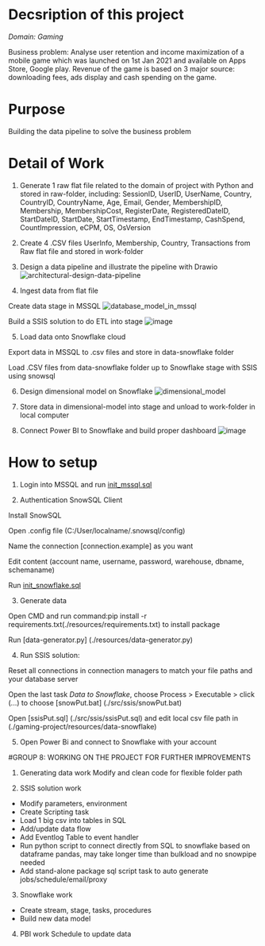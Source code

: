 # Decsription of this project

*Domain: Gaming*

Business problem: Analyse user retention and income maximization of a mobile game which was launched on 1st Jan 2021 and available on Apps Store, Google play. Revenue of the game is based on 3 major source: downloading fees, ads display and cash spending on the game.

# Purpose

Building the data pipeline to solve the business problem

# Detail of Work

1. Generate 1 raw flat file related to the domain of project with Python and stored in raw-folder, including: SessionID, UserID, UserName, Country, CountryID, CountryName, Age, Email, Gender, MembershipID, Membership, MembershipCost, RegisterDate, RegisteredDateID, StartDateID, StartDate, StartTimestamp, EndTimestamp, CashSpend, CountImpression, eCPM, OS, OsVersion

2. Create 4 .CSV files UserInfo, Membership, Country, Transactions from Raw flat file and stored in work-folder

3. Design a data pipeline and illustrate the pipeline with Drawio
![architectural-design-data-pipeline](https://user-images.githubusercontent.com/88389982/129834819-2fbc26f1-62fe-4361-b124-bdd1449995a6.jpg)

4. Ingest data from flat file

Create data stage in MSSQL
![database_model_in_mssql](https://user-images.githubusercontent.com/88389982/129836709-37cdc32f-3fe8-4bc1-96d3-81a3967c5c60.jpg)

Build a SSIS solution to do ETL into stage
![image](https://user-images.githubusercontent.com/88389982/129835460-4c3db8a5-0b38-43b4-b82b-c8870ca2a1f6.png)


5. Load data onto Snowflake cloud

Export data in MSSQL to .csv files and store in data-snowflake folder

Load .CSV files from data-snowflake folder up to Snowflake stage with SSIS using snowsql

6. Design dimensional model on Snowflake
![dimensional_model](https://user-images.githubusercontent.com/88389982/129836615-0f65da5d-a321-4250-be51-9b8617a8a1f3.jpg)

7. Store data in dimensional-model into stage and unload to work-folder in local computer

8. Connect Power BI to Snowflake and build proper dashboard
![image](https://user-images.githubusercontent.com/88389982/129837417-18a9b6ea-06ac-4d5a-952a-64ac64f7ceb7.png)

# How to setup
1. Login into MSSQL and run [init_mssql.sql](./src/mssql/init_mssql.sql)

2. Authentication SnowSQL Client

Install SnowSQL

Open .config file (C:/User/localname/.snowsql/config)

Name the connection [connection.example] as you want

Edit content (account name, username, password, warehouse, dbname, schemaname)

Run [init_snowflake.sql](./src/mssql/init_snowfalke.sql)

3. Generate data

Open CMD and run command:pip install -r requirements.txt(./resources/requirements.txt) to install package

Run [data-generator.py] (./resources/data-generator.py)

4. Run SSIS solution:

Reset all connections in connection managers to match your file paths and your database server

Open the last task *Data to Snowflake*, choose Process > Executable > click (...) to choose [snowPut.bat] (./src/ssis/snowPut.bat)

Open [ssisPut.sql] (./src/ssis/ssisPut.sql) and edit local csv file path  in (./gaming-project/resources/data-snowflake)

5. Open Power Bi and connect to Snowflake with your account


#GROUP 8: WORKING ON THE PROJECT FOR FURTHER IMPROVEMENTS 

1. Generating data work
Modify and clean code for flexible folder path

2. SSIS solution work

- Modify parameters, environment
- Create Scripting task
- Load 1 big csv into tables in SQL
- Add/update data flow
- Add Eventlog Table to event handler
- Run python script to connect directly from SQL to snowflake based on dataframe pandas, may take longer time than bulkload and no snowpipe needed
- Add stand-alone package sql script task to auto generate jobs/schedule/email/proxy

3. Snowflake work
- Create stream, stage, tasks, procedures
- Build new data model



4. PBI work
Schedule to update data
